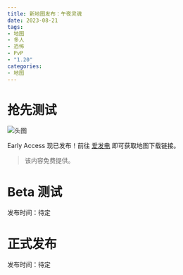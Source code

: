 ```yaml
---
title: 新地图发布：午夜灵魂
date: 2023-08-21
tags: 
- 地图
- 多人
- 恐怖
- PvP
- "1.20"
categories: 
- 地图
---
```


# 抢先测试

![头图](https://pic1.afdiancdn.com/user/329c4404b01811eca09b52540025c377/common/6406d94aad0c14e6fbc7b793501dd13e_w2560_h777_s1640.png)

Early Access 现已发布！前往 [爱发电](https://afdian.net/p/700645c6418311ee878d52540025c377) 即可获取地图下载链接。

> 该内容免费提供。

# Beta 测试

发布时间：待定

# 正式发布

发布时间：待定
